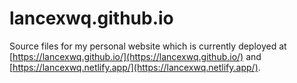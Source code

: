 # lancexwq.github.io

Source files for my personal website which is currently deployed at [https://lancexwq.github.io/](https://lancexwq.github.io/) and [https://lancexwq.netlify.app/](https://lancexwq.netlify.app/).
